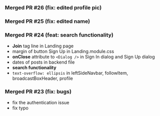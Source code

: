 ### Merged PR #26 (fix: edited profile pic)

### Merged PR #25 (fix: edited name)

### Merged PR #24 (feat: search functionality)

- **Join** tag line in Landing page
- margin of button Sign Up in Landing.module.css
- **onClose** attribute to `<Dialog />` in Sign In dialog and Sign Up dialog
- dates of posts in backend file
- **search functionality**
- `text-overflow: ellipsis` in leftSideNavbar, followItem, broadcastBoxHeader, profile

### Merged PR #23 (fix: bugs)

- fix the authentication issue
- fix typo
